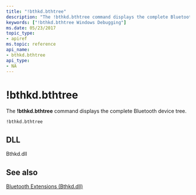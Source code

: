 ```yaml
---
title: "!bthkd.bthtree"
description: "The !bthkd.bthtree command displays the complete Bluetooth device tree."
keywords: ["!bthkd.bthtree Windows Debugging"]
ms.date: 05/23/2017
topic_type:
- apiref
ms.topic: reference
api_name:
- bthkd.bthtree
api_type:
- NA
---
```


# !bthkd.bthtree


The **!bthkd.bthtree** command displays the complete Bluetooth device tree.

```dbgsyntax
!bthkd.bthtree
```

## DLL


Bthkd.dll

## See also


[Bluetooth Extensions (Bthkd.dll)](bluetooh-extensions--bthkd-dll-.md)


